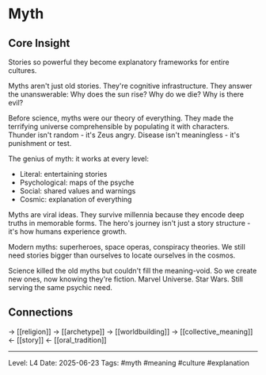 # Myth

## Core Insight
Stories so powerful they become explanatory frameworks for entire cultures.

Myths aren't just old stories. They're cognitive infrastructure. They answer the unanswerable: Why does the sun rise? Why do we die? Why is there evil?

Before science, myths were our theory of everything. They made the terrifying universe comprehensible by populating it with characters. Thunder isn't random - it's Zeus angry. Disease isn't meaningless - it's punishment or test.

The genius of myth: it works at every level:
- Literal: entertaining stories
- Psychological: maps of the psyche
- Social: shared values and warnings
- Cosmic: explanation of everything

Myths are viral ideas. They survive millennia because they encode deep truths in memorable forms. The hero's journey isn't just a story structure - it's how humans experience growth.

Modern myths: superheroes, space operas, conspiracy theories. We still need stories bigger than ourselves to locate ourselves in the cosmos.

Science killed the old myths but couldn't fill the meaning-void. So we create new ones, now knowing they're fiction. Marvel Universe. Star Wars. Still serving the same psychic need.

## Connections
→ [[religion]]
→ [[archetype]]
→ [[worldbuilding]]
→ [[collective_meaning]]
← [[story]]
← [[oral_tradition]]

---
Level: L4
Date: 2025-06-23
Tags: #myth #meaning #culture #explanation